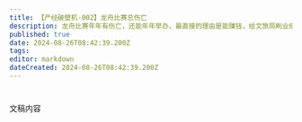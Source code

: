 ```yaml
---
title: 【产经破壁机-002】龙舟比赛总伤亡
description: 龙舟比赛年年有伤亡，还能年年举办，最直接的理由是能赚钱，给文旅局刷业绩。#龙舟比赛#赛龙舟#龙舟比赛一人死亡
published: true
date: 2024-08-26T08:42:39.200Z
tags: 
editor: markdown
dateCreated: 2024-08-26T08:42:39.200Z
---
```


<!--
# Tabs {.tabset}

## B站

<div style="position: relative; padding: 30% 45%;">
<iframe style="position: absolute; width: 100%; height: 100%; left: 0; top: 0;" src="//player.bilibili.com/player.html?&bvid=BV号&page=1&as_wide=1&high_quality=1&danmaku=1&autoplay=0" scrolling="no" border="0" frameborder="no" framespacing="0" allowfullscreen="true"></iframe>
</div>
-->

#

文稿内容